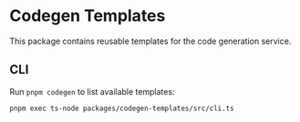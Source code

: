 # Codegen Templates

This package contains reusable templates for the code generation service.

## CLI

Run `pnpm codegen` to list available templates:

```bash
pnpm exec ts-node packages/codegen-templates/src/cli.ts
```
